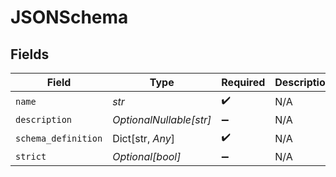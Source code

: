 # JSONSchema


## Fields

| Field                   | Type                    | Required                | Description             |
| ----------------------- | ----------------------- | ----------------------- | ----------------------- |
| `name`                  | *str*                   | :heavy_check_mark:      | N/A                     |
| `description`           | *OptionalNullable[str]* | :heavy_minus_sign:      | N/A                     |
| `schema_definition`     | Dict[str, *Any*]        | :heavy_check_mark:      | N/A                     |
| `strict`                | *Optional[bool]*        | :heavy_minus_sign:      | N/A                     |